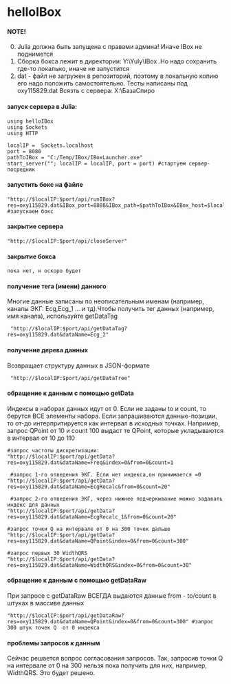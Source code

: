 # helloIBox

#### NOTE!   
0. Julia должна быть запущена с правами админа! Иначе IBox не поднимется 
1. Сборка бокса лежит в директории: Y:\Yuly\IBox .Но надо сохранить где-то локально, иначе не запустится 
2. dat - файл не загружен в репозиторий, поэтому в локальную копию его надо положить самостоятельно. Тесты написаны под oxy115829.dat 
Всязть с сервера: X:\БазаСпиро


#### запуск сервера в Julia:
```] activate .
using helloIBox
using Sockets
using HTTP

localIP =  Sockets.localhost
port = 8080
pathToIBox = "C:/Temp/IBox/IBoxLauncher.exe"
start_server(""; localIP = localIP, port = port) #стартуем сервер-посредник
```

#### запустить бокс на файле
```
"http://$localIP:$port/api/runIBox?res=oxy115829.dat&IBox_port=8888&IBox_path=$pathToIBox&IBox_host=$localIP" #запускаем бокс 
```
#### закрытие сервера
```
"http://$localIP:$port/api/closeServer"
```

#### закрытие бокса
```
пока нет, н оскоро будет
```

#### получение тега (имени) данного 
Многие данные записаны по неописательным именам (например, каналы ЭКГ: Ecg,Ecg_1 ... и тд).Чтобы получить тег данных (например, имя канала), используйте getDataTag
```
 "http://$localIP:$port/api/getDataTag?res=oxy115829.dat&dataName=Ecg_2"
 ```
 
 #### получение дерева данных
Возвращает структуру данных в JSON-формате
```
 "http://$localIP:$port/api/getDataTree"
 ```


#### обращение к данным с помощью getData 
Индексы в наборах данных идут от 0. Если не заданы to и count, то берутся ВСЕ элементы набора.
Если запрашиваются данные-позиции, то от-до интерпритируется как интервал в исходных точках. Например, запрос QPoint от 10 и count 100 выдаст те QPoint, которые укладываются в интервал от 10 до 110

```
#запрос частоты дискретизации:
"http://$localIP:$port/api/getData?res=oxy115829.dat&dataName=Freq&index=0&from=0&count=1

 #запрос 1-го отведения ЭКГ. Если нет индекса,он принимается =0
"http://$localIP:$port/api/getData?res=oxy115829.dat&dataName=EcgRecalc&from=0&count=20"

 #запрос 2-го отведения ЭКГ, через нижнее подчеркивание можно задавать индекс для данных
"http://$localIP:$port/api/getData?res=oxy115829.dat&dataName=EcgRecalc_1&from=0&count=20"

#запрос точки Q на интервале от 0 на 300 точек дальше
"http://$localIP:$port/api/getData?res=oxy115829.dat&dataName=QPoint&index=0&from=0&count=300"

#запрос первых 30 WidthQRS
"http://$localIP:$port/api/getData?res=oxy115829.dat&dataName=WidthQRS&index=0&from=0&count=30" 
```
#### обращение к данным с помощью getDataRaw
При запросе с getDataRaw ВСЕГДА выдаются данные from - to/count в штуках в массиве данных
```
"http://$localIP:$port/api/getDataRaw?res=oxy115829.dat&dataName=QPoint&index=0&from=0&count=300" #запрос 300 штук точек Q  от 0 индекса
```

#### проблемы запросов к данным
Сейчас решается вопрос согласования запросов. Так, запросив точки Q на интервале от 0 на 300  нельзя пока получить для них, например, WidthQRS. Это будет решено.

